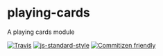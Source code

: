 # playing-cards
A playing cards module

[![Travis](https://img.shields.io/travis/pevargas/playing-cards.svg?maxAge=2592000?style=flat-square)](https://travis-ci.org/pevargas/playing-cards)
[![js-standard-style](https://img.shields.io/badge/code%20style-standard-brightgreen.svg)](http://standardjs.com/)
[![Commitizen friendly](https://img.shields.io/badge/commitizen-friendly-brightgreen.svg)](http://commitizen.github.io/cz-cli/)
